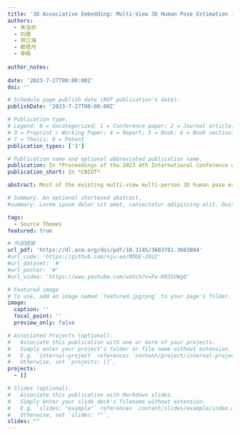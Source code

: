 ```yaml
---
title: '3D Associative Embedding: Multi-View 3D Human Pose Estimation in Crowded Scenes'
authors:
  - 朱治亦
  - 刘晟
  - 帅江海
  - 都思丹
  - 李杨
  
author_notes:
  
date: '2023-7-27T00:00:00Z'
doi: ''

# Schedule page publish date (NOT publication's date).
publishDate: '2023-7-27T00:00:00Z'

# Publication type.
# Legend: 0 = Uncategorized; 1 = Conference paper; 2 = Journal article;
# 3 = Preprint / Working Paper; 4 = Report; 5 = Book; 6 = Book section;
# 7 = Thesis; 8 = Patent
publication_types: ['1']

# Publication name and optional abbreviated publication name.
publication: In *Proceedings of the 2023 4th International Conference on Computing, Networks and Internet of Things*
publication_short: In *CNIOT*

abstract: Most of the existing multi-view multi-person 3D human pose estimation methods predict the location of each joint of one target person following a top-down paradigm after finding his region. However, these works neglect the interference of others’ joints in the region. When the scene is crowded and the target person is surrounded by others, the information of his joints tends to be disturbed which results in significant errors in 3D results. To overcome this problem, this paper takes advantage of a bottom-up method in 2D pose estimation. We incorporate the Associative Embedding method into 3D pose estimation and propose a Voxel Hourglass Network to predict 3D heatmaps along with 3D tag-maps. As a result, the adverse effects from surrounding persons can be eliminated through the difference between tags. Moreover, we design a three-stage coarse-to-fine framework which can effectively reduce the quantization error. The size of the search space drops at each stage while the resolution increases. We test our method on the CMU Panoptic dataset where it outperforms the related top-down methods.

# Summary. An optional shortened abstract.
#summary: Lorem ipsum dolor sit amet, consectetur adipiscing elit. Duis posuere tellus ac convallis placerat. Proin tincidunt magna sed ex sollicitudin condimentum.

tags:
  - Source Themes
featured: true

# 外部链接
url_pdf: 'https://dl.acm.org/doi/pdf/10.1145/3603781.3603804'
#url_code: 'https://github.com/nju-ee/MODE-2022'
#url_dataset: '#'
#url_poster: '#'
#url_video: 'https://www.youtube.com/watch?v=Fw-KR35UWgQ'

# Featured image
# To use, add an image named `featured.jpg/png` to your page's folder.
image:
  caption: ''
  focal_point: ''
  preview_only: false

# Associated Projects (optional).
#   Associate this publication with one or more of your projects.
#   Simply enter your project's folder or file name without extension.
#   E.g. `internal-project` references `content/project/internal-project/index.md`.
#   Otherwise, set `projects: []`.
projects:
  - []

# Slides (optional).
#   Associate this publication with Markdown slides.
#   Simply enter your slide deck's filename without extension.
#   E.g. `slides: "example"` references `content/slides/example/index.md`.
#   Otherwise, set `slides: ""`.
slides: ""
---
```


